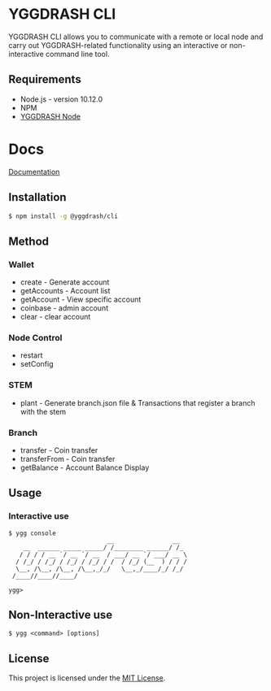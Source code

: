 # YGGDRASH CLI
YGGDRASH CLI allows you to communicate with a remote or local node and carry out YGGDRASH-related functionality using an interactive or non-interactive command line tool.

## Requirements
- Node.js - version 10.12.0
- NPM
- [YGGDRASH Node](https://github.com/yggdrash/yggdrash)

# Docs
[Documentation](https://github.com/yggdrash/yggdrash-cli/tree/develop/docs)

## Installation
```sh
$ npm install -g @yggdrash/cli
```

## Method
### Wallet
- create - Generate account
- getAccounts - Account list
- getAccount - View specific account
- coinbase - admin account
- clear - clear account

### Node Control
- restart
- setConfig

### STEM
- plant - Generate branch.json file & Transactions that register a branch with the stem

### Branch
- transfer - Coin transfer
- transferFrom - Coin transfer
- getBalance - Account Balance Display

## Usage
### Interactive use
```
$ ygg console
                           __                __
    __  ______ _____ _____/ /________ ______/ /_
   / / / / __ `/ __ `/ __  / ___/ __ `/ ___/ __ \
  / /_/ / /_/ / /_/ / /_/ / /  / /_/ (__  ) / / /
  \__, /\__, /\__, /\__,_/_/   \__,_/____/_/ /_/
 /____//____//____/

ygg> 
```

## Non-Interactive use
```
$ ygg <command> [options]
```

## License
This project is licensed under the [MIT License](LICENSE).
